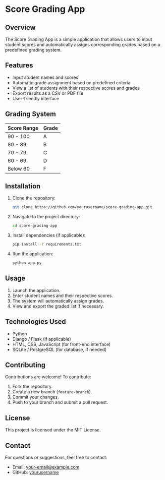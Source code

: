 # Score Grading App

## Overview
The Score Grading App is a simple application that allows users to input student scores and automatically assigns corresponding grades based on a predefined grading system.

## Features
- Input student names and scores
- Automatic grade assignment based on predefined criteria
- View a list of students with their respective scores and grades
- Export results as a CSV or PDF file
- User-friendly interface

## Grading System
| Score Range | Grade |
|-------------|-------|
| 90 - 100   | A     |
| 80 - 89    | B     |
| 70 - 79    | C     |
| 60 - 69    | D     |
| Below 60   | F     |

## Installation
1. Clone the repository:
   ```sh
   git clone https://github.com/yourusername/score-grading-app.git
   ```
2. Navigate to the project directory:
   ```sh
   cd score-grading-app
   ```
3. Install dependencies (if applicable):
   ```sh
   pip install -r requirements.txt
   ```
4. Run the application:
   ```sh
   python app.py
   ```

## Usage
1. Launch the application.
2. Enter student names and their respective scores.
3. The system will automatically assign grades.
4. View and export the graded list if necessary.

## Technologies Used
- Python
- Django / Flask (if applicable)
- HTML, CSS, JavaScript (for front-end interface)
- SQLite / PostgreSQL (for database, if needed)

## Contributing
Contributions are welcome! To contribute:
1. Fork the repository.
2. Create a new branch (`feature-branch`).
3. Commit your changes.
4. Push to your branch and submit a pull request.

## License
This project is licensed under the MIT License.

## Contact
For questions or suggestions, feel free to contact:
- Email: your-email@example.com
- GitHub: [yourusername](https://github.com/yourusername)

